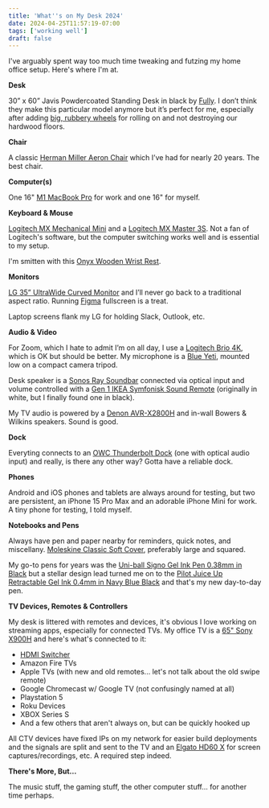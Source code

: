```yaml
---
title: 'What''s on My Desk 2024'
date: 2024-04-25T11:57:19-07:00
tags: ['working well']
draft: false
---
```


I've arguably spent way too much time tweaking and futzing my home office setup. Here's where I'm at.

**Desk**

30” x 60” Javis Powdercoated Standing Desk in black by [Fully](https://www.fully.com/standing-desks/jarvis.html). I don’t think they make this particular model anymore but it’s perfect for me, especially after adding [big, rubbery wheels](https://www.amazon.com/gp/product/B071JDVJN6/) for rolling on and not destroying our hardwood floors.

**Chair**

A classic [Herman Miller Aeron Chair](https://store.hermanmiller.com/office-chairs-aeron/aeron-chair/2195348.html?lang=en_US) which I’ve had for nearly 20 years. The best chair.

**Computer(s)**

One 16" [M1 MacBook Pro](https://www.apple.com/) for work and one 16" for myself.

**Keyboard & Mouse**

[Logitech MX Mechanical Mini](https://www.amazon.com/gp/product/B09LK73VHG/) and a [Logitech MX Master 3S](https://www.amazon.com/gp/product/B09HM94VDS/). Not a fan of Logitech's software, but the computer switching works well and is essential to my setup.

I'm smitten with this [Onyx Wooden Wrist Rest](https://www.amazon.com/gp/product/B01N0N6VPL/).

**Monitors**

[LG 35” UltraWide Curved Monitor](https://www.lg.com/us/business/computer-monitors/lg-35bn75c-b) and I’ll never go back to a traditional aspect ratio. Running [Figma](https://www.figma.com/) fullscreen is a treat. 

Laptop screens flank my LG for holding Slack, Outlook, etc.

**Audio & Video**

For Zoom, which I hate to admit I’m on all day, I use a [Logitech Brio 4K](https://www.amazon.com/Logitech-Calling-Noise-Canceling-Correction-Microsoft/dp/B01N5UOYC4/), which is OK but should be better. My microphone is a [Blue Yeti](https://www.amazon.com/Microphone-Recording-Streaming-Podcasting-Adjustable/dp/B00N1YPXW2/), mounted low on a compact camera tripod.

Desk speaker is a [Sonos Ray Soundbar](https://www.sonos.com/en-us/shop/ray) connected via optical input and volume controlled with a [Gen 1 IKEA Symfonisk Sound Remote](https://www.theverge.com/2019/10/1/20892984/ikea-sound-controller-review-symfonisk) (originally in white, but I finally found one in black).

My TV audio is powered by a [Denon AVR-X2800H](https://www.amazon.com/gp/product/B0BBZ2972F/) and in-wall Bowers & Wilkins speakers. Sound is good.

**Dock**

Everyting connects to an [OWC Thunderbolt Dock](https://www.owc.com/solutions/thunderbolt-dock) (one with optical audio input) and really, is there any other way? Gotta have a reliable dock. 

**Phones**

Android and iOS phones and tablets are always around for testing, but two are persistent, an iPhone 15 Pro Max and an adorable iPhone Mini for work. A tiny phone for testing, I told myself.

**Notebooks and Pens**

Always have pen and paper nearby for reminders, quick notes, and miscellany. [Moleskine Classic Soft Cover](https://www.moleskine.com/en-us/shop/notebooks/the-legendary-notebook/classic-notebook-black-8053853602800.html), preferably large and squared.

My go-to pens for years was the [Uni-ball Signo Gel Ink Pen 0.38mm in Black](https://www.amazon.com/gp/product/B003FXWGWE/) but a stellar design lead turned me on to the [Pilot Juice Up Retractable Gel Ink 0.4mm in Navy Blue Black](https://www.amazon.com/gp/product/B07HGPWNXB/) and that's my new day-to-day pen.

**TV Devices, Remotes & Controllers**

My desk is littered with remotes and devices, it's obvious I love working on streaming apps, especially for connected TVs. My office TV is a [65" Sony X900H](https://www.sony.com/en-cd/electronics/televisions/x90h-series) and here's what's connected to it:

+ [HDMI Switcher](https://www.amazon.com/gp/product/B06WV5YJ6H/)
+ Amazon Fire TVs
+ Apple TVs (with new and old remotes... let's not talk about the old swipe remote)
+ Google Chromecast w/ Google TV (not confusingly named at all)
+ Playstation 5
+ Roku Devices
+ XBOX Series S
+ And a few others that aren't always on, but can be quickly hooked up

All CTV devices have fixed IPs on my network for easier build deployments and the signals are split and sent to the TV and an [Elgato HD60 X](https://www.amazon.com/Elgato-HD60-External-Capture-Card/dp/B09V1KJ3J4) for screen captures/recordings, etc. A required step indeed.

**There's More, But...**

The music stuff, the gaming stuff, the other computer stuff... for another time perhaps.